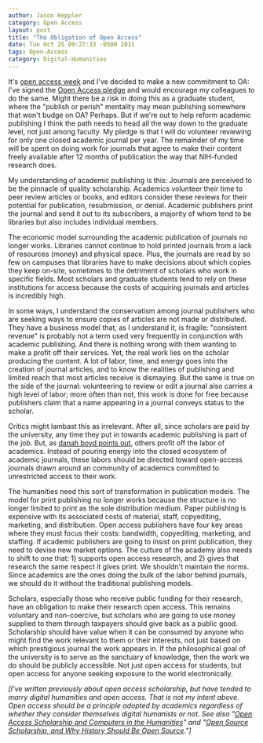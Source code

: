 ```yaml
---
author: Jason Heppler
category: Open Access
layout: post
title: "The Obligation of Open Access"
date: Tue Oct 25 09:27:33 -0500 2011
tags: Open-Access
category: Digital-Humanities
---
```


It's [open access week](http://www.openaccessweek.org/) and I've decided to make a new commitment to OA: I've signed the 
[Open Access pledge](http://www.openaccesspledge.com/) and would encourage my colleagues to do the same. Might there be a risk
in doing this as a graduate student, where the "publish or perish" mentality may
mean publishing somewhere that won't budge on OA? Perhaps. But if we're out to help
reform academic publishing I think the path needs to head all the way down to the
graduate level, not just among faculty. My pledge is that I will do volunteer reviewing for only one closed academic journal
per year. The remainder of my time will be spent on doing work for journals that agree
to make their content freely available after 12 months of publication the way that NIH-funded research does. 

My understanding of academic publishing is this: Journals are perceived to be the
pinnacle of quality scholarship. Academics volunteer their time to peer review
articles or books, and editors consider these reviews for their potential for
publication, resubmission, or denial. Academic publishers print the journal and send
it out to its subscribers, a majority of whom tend to be libraries but also includes
individual members.

The economic model surrounding the academic publication of journals no longer works.
Libraries cannot continue to hold printed journals from a lack of resources (money)
and physical space. Plus, the journals are read by so few on campuses that libraries have
to make decisions about which copies they keep on-site, sometimes to the detriment of
scholars who work in specific fields. Most scholars and graduate students
tend to rely on these institutions for access because the costs of acquiring journals and articles
is incredibly high.

In some ways, I understand the conservatism among journal publishers who are
seeking ways to ensure copies of articles are not made or distributed. They have a business model
that, as I understand it, is fragile: "consistent revenue" is probably not a term used
very frequently in conjunction with academic publishing. And there is nothing wrong
with them wanting to make a profit off their services. Yet, the real work lies
on the scholar producing the content. A lot of labor, time, and energy goes into the
creation of journal articles, and to know the realities of publishing and limited
reach that most articles receive is dismaying. But the same is true on the side of
the journal: volunteering to review or edit a journal also carries a high level of
labor; more often than not, this work is done for free because publishers claim that
a name appearing in a journal conveys status to the scholar. 

Critics might lambast this as irrelevant. After all, since scholars are paid by the
university, any time they put in towards academic publishing is part of the job. But,
as [danah boyd points out](http://www.zephoria.org/thoughts/archives/2008/02/06/openaccess_is_t.html), 
others profit off the labor of academics. Instead of pouring energy into the
closed ecosystem of academic journals, these labors should be directed toward
open-access journals drawn around an community of academics committed to unrestricted
access to their work. 

The humanities need this sort of transformation in publication models. The model for
print publishing no longer works because the structure is no longer limited to print as the
sole distribution medium. Paper publishing is expensive with its associated costs of
material, staff, copyediting, marketing, and distribution. Open access publishers have
four key areas where they must focus their costs: bandwidth, copyediting, marketing,
and staffing. If academic publishers are going to insist on print publication, they
need to devise new market options. The culture of the academy also needs to shift to
one that: 1) supports open access research, and 2) gives that research the same respect
it gives print. We shouldn't maintain the norms. Since academics are the ones doing the
bulk of the labor behind journals, we should do it without the traditional publishing models.

Scholars, especially those who receive public funding for their research, have an
obligation to make their research open access. This remains voluntary and
non-coercive, but scholars who are going to use money supplied to them through
taxpayers should give back as a public good. Scholarship should have value when it
can be consumed by anyone who might find the work relevant to them or their
interests, not just based on which prestigious journal the work appears in. If the philosophical goal of the university is to serve as the sanctuary
of knowledge, then the work we do should be publicly accessible. Not just open access
for students, but open access for anyone seeking exposure to the world electronically.

*[I've written previously about open access scholarship, but have tended to marry digital humanities and open access. That is not my intent above. Open access should be a principle adopted by academics regardless of whether they consider themselves digital humanists or not. See also "[Open Access Scholarship and Computers in the Humanities](http://www.jasonheppler.org/open-access-scholarship-and-computers-in-the-humanities.html)" and "[Open Source Scholarship, and Why History Should Be Open Source](http://www.jasonheppler.org/open-source-scholarship-and-why-history-should-be-open-source.html)."]*
